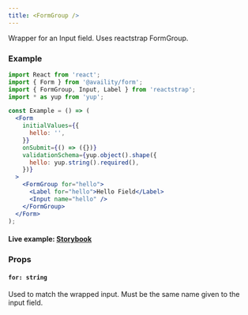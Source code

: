 ```yaml
---
title: <FormGroup />
---
```


Wrapper for an Input field. Uses reactstrap FormGroup.

### Example

```jsx
import React from 'react';
import { Form } from '@availity/form';
import { FormGroup, Input, Label } from 'reactstrap';
import * as yup from 'yup';

const Example = () => (
  <Form
    initialValues={{
      hello: '',
    }}
    onSubmit={() => ({})}
    validationSchema={yup.object().shape({
      hello: yup.string().required(),
    })}
  >
    <FormGroup for="hello">
      <Label for="hello">Hello Field</Label>
      <Input name="hello" />
    </FormGroup>
  </Form>
);
```

#### Live example: [Storybook](https://availity.github.io/availity-react/storybook/?path=/story/formik-form--form-group)

### Props

#### `for: string`

Used to match the wrapped input. Must be the same name given to the input field.
